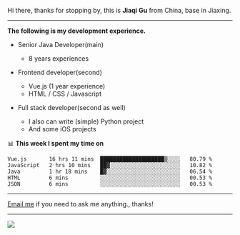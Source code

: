 Hi there, thanks for stopping by, this is **Jiaqi Gu** from China, base in Jiaxing.

---

**The following is my development experience.**

- Senior Java Developer(main)
  - 8 years experiences

- Frontend developer(second)
  - Vue.js (1 year experience)
  - HTML / CSS / Javascript
  
- Full stack developer(second as well)
  - I also can write (simple) Python project
  - And some iOS projects

📊 **This week I spent my time on**
<!--START_SECTION:waka-->
```text
Vue.js       16 hrs 11 mins  ████████████████████▒░░░░   80.79 % 
JavaScript   2 hrs 10 mins   ██▓░░░░░░░░░░░░░░░░░░░░░░   10.82 % 
Java         1 hr 18 mins    █▓░░░░░░░░░░░░░░░░░░░░░░░   06.54 % 
HTML         6 mins          ░░░░░░░░░░░░░░░░░░░░░░░░░   00.53 % 
JSON         6 mins          ░░░░░░░░░░░░░░░░░░░░░░░░░   00.53 % 
```
<!--END_SECTION:waka-->

---

[Email me](mailto:droidqw@gmail.com?subject=Hiring_from_GitHub) if you need to ask me anything., thanks!

---

![]( https://visitor-badge.glitch.me/badge?page_id=githubgujiaqi)
